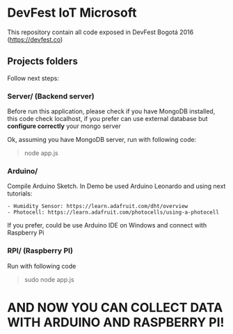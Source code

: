 # DevFest IoT Microsoft

This repository contain all code exposed in DevFest Bogotá 2016 (https://devfest.co)

## Projects folders

Follow next steps:

### Server/ (Backend server)

Before run this application, please check if you have MongoDB installed, this code check localhost, if you prefer can use external database but **configure correctly** your mongo server 

Ok, assuming you have MongoDB server, run with following code:

> node app.js

### Arduino/

Compile Arduino Sketch. In Demo be used Arduino Leonardo and using next tutorials:

    - Humidity Sensor: https://learn.adafruit.com/dht/overview
    - Photocell: https://learn.adafruit.com/photocells/using-a-photocell

If you prefer, could be use Arduino IDE on Windows and connect with Raspberry Pi

### RPI/ (Raspberry PI)

Run with following code

> sudo node app.js

# AND NOW YOU CAN COLLECT DATA WITH ARDUINO AND RASPBERRY PI!